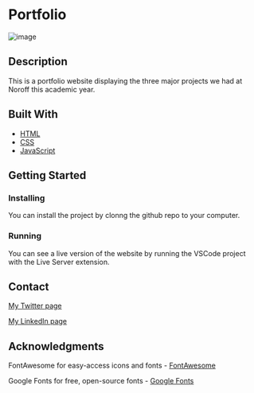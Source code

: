 # Portfolio

![image](images/semester-project-screenshot.png)

## Description

This is a portfolio website displaying the three major projects we had at Noroff this academic year.

## Built With

- [HTML](https://developer.mozilla.org/en-US/docs/Web/HTML)
- [CSS](https://developer.mozilla.org/en-US/docs/Web/CSS)
- [JavaScript](https://developer.mozilla.org/en-US/docs/Web/JavaScript)

## Getting Started

### Installing

You can install the project by clonng the github repo to your computer.

### Running

You can see a live version of the website by running the VSCode project with the Live Server extension.

## Contact

[My Twitter page](https://twitter.com/martinth0resen)

[My LinkedIn page](https://www.linkedin.com/in/martinthoresen/)

## Acknowledgments

FontAwesome for easy-access icons and fonts - [FontAwesome](https://fontawesome.com/)

Google Fonts for free, open-source fonts - [Google Fonts](https://fonts.google.com/)
